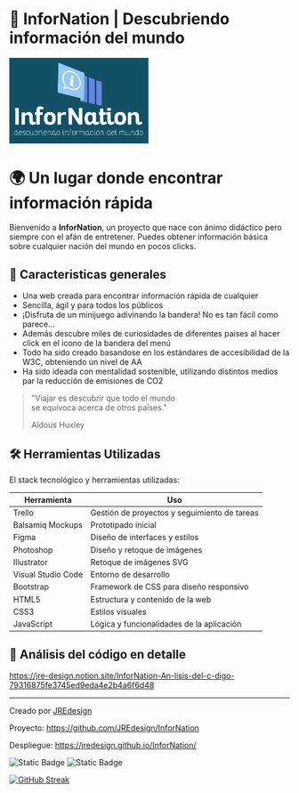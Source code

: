 # 🏴 InforNation | Descubriendo información del mundo 

<img src="images/logo.png" width="250" alt="Logo de InforNation"/>


# 🌍 Un lugar donde encontrar información rápida

Bienvenido a **InforNation**, un proyecto que nace con ánimo didáctico pero siempre con el afán de entretener.
Puedes obtener información básica sobre cualquier nación del mundo en pocos clicks.

## 🧭 Caracteristicas generales

- Una web creada para encontrar información rápida de cualquier 
- Sencilla, ágil y para todos los públicos
- ¡Disfruta de un minijuego adivinando la bandera! No es tan fácil como parece...
- Además descubre miles de curiosidades de diferentes paises al hacer click en el icono de la bandera del menú
- Todo ha sido creado basandose en los estándares de accesibilidad de la W3C, obteniendo un nivel de AA
- Ha sido ideada con mentalidad sostenible, utilizando distintos medios par la reducción de emisiones de CO2




> "Viajar es descubrir que todo el mundo  
> se equivoca acerca de otros países."
> 
> Aldous Huxley  




## 🛠️ Herramientas Utilizadas
El stack tecnológico y herramientas utilizadas:

| Herramienta       | Uso                                       |
|-------------------|-------------------------------------------|
| Trello            | Gestión de proyectos y seguimiento de tareas |
| Balsamiq Mockups  | Prototipado inicial                        |
| Figma             | Diseño de interfaces y estilos             |
| Photoshop         | Diseño y retoque de imágenes               |
| Illustrator       | Retoque de imágenes SVG                    |
| Visual Studio Code| Entorno de desarrollo                      |
| Bootstrap         | Framework de CSS para diseño responsivo    |
| HTML5             | Estructura y contenido de la web           |
| CSS3              | Estilos visuales                           |
| JavaScript        | Lógica y funcionalidades de la aplicación  |

## 🔎 Análisis del código en detalle

https://jre-design.notion.site/InforNation-An-lisis-del-c-digo-79316875fe3745ed9eda4e2b4a6f6d48





---

Creado por [JREdesign](https://github.com/JREdesign)  

Proyecto: https://github.com/JREdesign/InforNation

Despliegue: https://jredesign.github.io/InforNation/

![Static Badge](https://img.shields.io/badge/Version-4.0-green) ![Static Badge](https://img.shields.io/badge/Version%20API-3.1-blue)



[![GitHub Streak](https://streak-stats.demolab.com?user=JREdesign&theme=material&locale=es&date_format=j%20M%5B%20Y%5D)](https://git.io/streak-stats)

